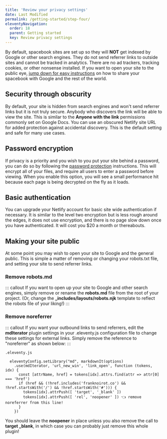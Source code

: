 ```yaml
---
title: 'Review your privacy settings' 
date: Last Modified 
permalink: /getting-started/step-four/
eleventyNavigation:
  order: 18  
  parent: Getting started 
  key: Review privacy settings 
---
```

By default, spacebook sites are set up so they will **NOT** get indexed by Google or other search engines. They do not send referrer links to outside sites and cannot be tracked in analytics. There are no ad trackers, tracking cookies, or other nonsense installed. If you want to open your site to the public eye, [jump down for easy instructions](#make-your-site-searchable!) on how to share your spacebook with Google and the rest of the world.


## Security through obscurity

By default, your site is hidden from search engines and won't send referrer links but it is not truly secure. Anybody who discovers the link will be able to view the site. This is similar to the **Anyone with the link** permissions commonly set on Google Docs. You can use an obscured Netlify site URL for added protection against accidental discovery. This is the default setting and safe for many use cases. 

## Password encryption

If privacy is a priority and you wish to you put your site behind a password, you can do so by following the [password protection](/encryption) instructions. This will encrypt all of your files, and require all users to enter a password before viewing. When you enable this option, you will see a small performance hit because each page is being decrypted on the fly as it loads.  

## Basic authentication

 You can upgrade your Netlify account for basic site wide authentication if necessary. It is similar to the level two encryption but is less rough around the edges, it does not use encryption, and there is no page slow down once you have authenticated. It will cost you $20 a month or thereabouts.

## Making your site public

At some point you may wish to open your site to Google and the general public. This is simple a matter of removing or changing your robots.txt file, and setting your site to send referrer links. 

### Remove robots.md 

::: callout
If you want to open up your site to Google and other search engines, simply remove or rename the **robots.md** file from the root of your project.  (Or, change the **_includes/layouts/robots.njk** template to reflect the robots file of your liking!)
:::

### Remove noreferrer

::: callout 
If you want your outbound links to send referrers, edit the **mdIterator** plugin settings in your .eleventy.js configuration file to change these settings for external links. Simply remove the reference to "noreferrer" as shown below:
:::


```
.eleventy.js 

  eleventyConfig.setLibrary("md", markdownIt(options)
    .use(mdIterator, 'url_new_win', 'link_open', function (tokens, idx) {
      const [attrName, href] = tokens[idx].attrs.find(attr => attr[0] === 'href')
      if (href && (!href.includes('franknoirot.co') && !href.startsWith('/') && !href.startsWith('#'))) {
        tokens[idx].attrPush([ 'target', '_blank' ])
        tokens[idx].attrPush([ 'rel', 'noopener' ]) 👈 remove noreferrer from this line!
      }
    })
```

You should leave the **noopener** in place unless you also remove the call to **target _blank**, in which case you can probably just remove this whole plugin!
